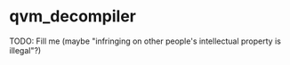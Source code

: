 # qvm_decompiler
TODO: Fill me (maybe "infringing on other people's intellectual property is illegal"?)

